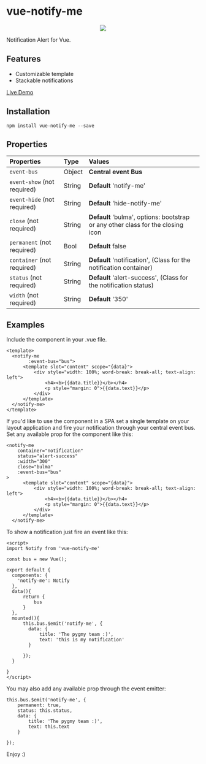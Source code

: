 #   vue-notify-me

<p align="center">
<img src="https://media.giphy.com/media/GoTlxRAapcEVy/giphy.gif" />
</p>

Notification Alert for Vue.

## Features

* Customizable template
* Stackable notifications

<a href="https://pygmyslowloris.github.io/vue-notify-me/"> Live Demo</a>

##  Installation

```
npm install vue-notify-me --save
```

##  Properties

| Properties                    | Type      | Values     |
| :---------------              | :-------  | :--------- |
|  `event-bus`                  | Object    | <b>Central event Bus </b>|
|  `event-show` (not required)  | String    | <b>Default </b> 'notify-me'|
|  `event-hide` (not required)  | String    | <b>Default </b> 'hide-notify-me'|
|  `close` (not required)       | String    | <b>Default </b>'bulma', options: bootstrap or any other class for the closing icon|
|  `permanent` (not required)   | Bool      | <b>Default </b>false|
|  `container` (not required)   | String    | <b>Default </b>'notification', (Class for the notification container)|
|  `status` (not required)      | String    | <b>Default </b>'alert-success', (Class for the notification status)|
|  `width` (not required)       | String    | <b>Default </b>'350'    |

##  Examples

Include the component in your .vue file.

```
<template>
  <notify-me
        :event-bus="bus">
      <template slot="content" scope="{data}">
          <div style="width: 100%; word-break: break-all; text-align: left">
              <h4><b>{{data.title}}</b></h4>
              <p style="margin: 0">{{data.text}}</p>
          </div>
      </template>
  </notify-me>
</template>
```

If you'd like to use the component in a SPA set a single template on your layout application
and fire your notification through your central event bus.
Set any available prop for the component like this:

```
<notify-me
    container="notification"
    status="alert-success"
    :width="300"
    close="bulma"
    :event-bus="bus"
>
      <template slot="content" scope="{data}">
          <div style="width: 100%; word-break: break-all; text-align: left">
              <h4><b>{{data.title}}</b></h4>
              <p style="margin: 0">{{data.text}}</p>
          </div>
      </template>
  </notify-me>
```

To show a notification just fire an event like this:
 
```
<script>
import Notify from 'vue-notify-me'

const bus = new Vue();

export default {
  components: {
    'notify-me': Notify
  },
  data(){
      return {
          bus
      }
  },
  mounted(){
      this.bus.$emit('notify-me', {
        data: {
            title: 'The pygmy team :)',
            text: 'this is my notification'
        }
  
      });
  }
  
}
</script>
```

You may also add any available prop through the event emitter:

```
this.bus.$emit('notify-me', {
    permanent: true,
    status: this.status,
    data: {
        title: 'The pygmy team :)',
        text: this.text
    }

});
```

Enjoy :)
